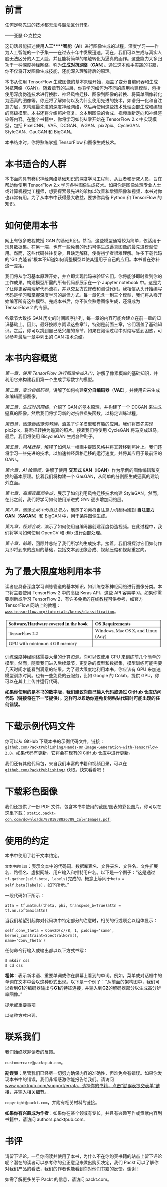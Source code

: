 # 前言

任何足够先进的技术都无法与魔法区分开来。

——亚瑟·C·克拉克

这句话最能描述使用**人工****智能**（**AI**）进行图像生成的过程。深度学习——作为人工智能的一个子集——在过去十年中发展迅速。现在，我们可以生成与真实人脸无法区分的人工人脸，并且能将简单的笔触转化为逼真的画作。这些能力大多归功于一种深度神经网络，称为**生成****对抗****网络**（**GAN**）。通过这本动手实践的书籍，你不仅将开发图像生成技能，还能深入理解背后的原理。

本书从使用 TensorFlow 生成图像的基本原理开始，涵盖了变分自编码器和生成对抗网络（GAN）。随着章节的进展，你将学习如何为不同的应用构建模型，包括使用深度伪造技术进行换脸、神经风格迁移、图像到图像的转换、将简单图像转化为逼真的图像等。你还将了解如何以及为什么使用先进的技术，如谱归一化和自注意力层，来构建最先进的深度神经网络，然后再使用这些技术处理面部生成和编辑的高级模型。本书还将介绍照片修复、文本到图像的合成、视频重新定向和神经渲染等内容。在整个书籍中，你将学习如何从零开始在 TensorFlow 2.x 中实现模型，包括 PixelCNN、VAE、DCGAN、WGAN、pix2pix、CycleGAN、StyleGAN、GauGAN 和 BigGAN。

本书结束时，你将熟练掌握 TensorFlow 和图像生成技术。

# 本书适合的人群

本书面向具有卷积神经网络基础知识的深度学习工程师、从业者和研究人员，旨在帮助你使用 TensorFlow 2.x 学习各种图像生成技术。如果你是图像处理专业人士或计算机视觉工程师，想要探索最先进的架构以改善和增强图像和视频，本书对你也非常有用。为了从本书中获得最大收益，要求你具备 Python 和 TensorFlow 的知识。

# 如何使用本书

网上有很多教程教授 GAN 的基础知识。然而，这些模型通常较为简单，仅适用于玩具数据集。在另一端，也有一些免费的代码可供生成逼真图像的最先进模型使用。然而，这些代码往往复杂，且缺乏解释，使得初学者很难理解。许多下载代码的“Git 克隆者”根本不知道如何调整模型以使其适用于自己的应用。本书旨在弥补这一差距。

我们将从学习基本原理开始，并立即实现代码来验证它们。你将能够即时看到你的工作成果。构建模型所需的所有代码都展示在一个 Jupyter notebook 中。这是为了让你更容易理解代码流程，并以交互方式修改和测试代码。我相信从头开始编写代码是学习和掌握深度学习的最佳方式。每一章包含一到三个模型，我们将从零开始编写所有这些模型。完成本书后，你不仅会熟悉图像生成，还将成为 TensorFlow 2 的专家。

各章节大致按 GAN 历史的时间顺序排列，每一章的内容可能会建立在前一章的知识基础上。因此，最好按顺序阅读这些章节，特别是前面三章，它们涵盖了基础知识。之后，你可以跳到自己感兴趣的章节。如果在阅读过程中对缩写感到困惑，可以参考最后一章中列出的 GAN 技术总结。

# 本书内容概览

*第一章*，*使用 TensorFlow 进行图像生成入门*，讲解了像素概率的基础知识，并利用它来构建我们第一个生成手写数字的模型。

*第二章*，*变分自编码器*，讲解了如何构建**变分自编码器**（**VAE**），并使用它来生成和编辑面部图像。

*第三章*，*生成对抗网络*，介绍了 GAN 的基本原理，并构建了一个 DCGAN 来生成逼真的图像。然后我们将学习新的对抗性损失函数，以稳定训练过程。

*第四章*，*图像到图像的转换*，涵盖了许多模型和有趣的应用。我们将首先实现 pix2pix，将素描转换为逼真的照片。接着我们将使用 CycleGAN 将马变成斑马。最后，我们将使用 BicycleGAN 生成各种鞋子。

*第五章*，*风格迁移*，解释了如何从一幅画中提取风格并将其转移到照片上。我们还将学习一些先进的技术，以加速神经风格迁移的运行速度，并将其应用于最前沿的 GANs。

*第六章*，*AI 绘画师*，讲解了使用 **交互式 GAN**（**iGAN**）作为示例的图像编辑和变换的基本原理。接着我们将构建一个 GauGAN，从简单的分割图生成逼真的建筑外立面。

*第七章*，*高保真面部生成*，展示了如何利用风格迁移技术构建 StyleGAN。然而，在此之前，我们将学习如何使用渐进式 GAN 逐步增加网络层。

*第八章*，*图像生成中的自注意力*，展示了如何将自注意力机制构建到 **自注意力 GAN**（**SAGAN**）和 BigGAN 中，用于条件图像生成。

*第九章*，*视频合成*，演示了如何使用自编码器创建深度伪造视频。在此过程中，我们将学习如何使用 OpenCV 和 dlib 进行面部处理。

*第十章*，*前路*，回顾并总结了我们所学的生成技术。接着，我们将探讨它们如何作为即将到来的应用的基础，包括文本到图像合成、视频压缩和视频重定向。

# 为了最大限度地利用本书

读者应具备深度学习训练管道的基本知识，如训练卷积神经网络进行图像分类。本书将主要使用 TensorFlow 2 中的高级 Keras API，这些 API 容易学习。如果你需要刷新或学习 TensorFlow 2，有许多免费的在线教程可供参考，如官方 TensorFlow 网站上的教程：[`www.tensorflow.org/tutorials/keras/classification`](https://www.tensorflow.org/tutorials/keras/classification)。

![](img/01.jpg)

训练深度神经网络需要大量的计算资源。你可以仅使用 CPU 来训练前几个简单的模型。然而，随着我们进入后续章节，更复杂的模型和数据集，模型训练可能需要几天时间才能看到满意的结果。为了最大限度地利用本书，你应该有 GPU 来加速模型训练时间。也有一些免费的云服务，比如 Google 的 Colab，提供 GPU，你可以在其上上传并运行代码。

**如果你使用的是本书的数字版，我们建议你自己输入代码或通过 GitHub 仓库访问代码（链接将在下一节提供）。这样可以帮助你避免复制粘贴代码时可能出现的任何错误。**

# 下载示例代码文件

你可以从 GitHub 下载本书的示例代码文件，链接：[`github.com/PacktPublishing/Hands-On-Image-Generation-with-TensorFlow-2.0`](https://github.com/PacktPublishing/Hands-On-Image-Generation-with-TensorFlow-2.0)。如果代码有更新，它将会在现有的 GitHub 仓库中进行更新。

我们还有其他代码包，来自我们丰富的书籍和视频目录，可以在 [`github.com/PacktPublishing/`](https://github.com/PacktPublishing/) 获取。快来看看吧！

# 下载彩色图像

我们还提供了一份 PDF 文件，包含本书中使用的截图/图表的彩色图片。你可以在这里下载：[`static.packt-cdn.com/downloads/9781838826789_ColorImages.pdf`](https://static.packt-cdn.com/downloads/9781838826789_ColorImages.pdf)。

# 使用的约定

本书中使用了若干文本约定。

`文本中的代码`：表示文本中的代码词、数据库表名、文件夹名、文件名、文件扩展名、路径名、虚拟网址、用户输入和推特用户名。以下是一个例子：“这是通过`tf.gather(self.beta, labels)`完成的，概念上等同于`beta = self.beta[labels]`，如下所示。”

一段代码如下所示：

```
attn = tf.matmul(theta, phi, transpose_b=True)attn = tf.nn.softmax(attn)
```

当我们希望引起你对代码块中特定部分的注意时，相关的行或项会以粗体显示：

```
self.conv_theta = Conv2D(c//8, 1, padding='same',              	                   kernel_constraint=SpectralNorm(),  	 	                   name='Conv_Theta')
```

任何命令行输入或输出都以以下方式书写：

```
$ mkdir css
$ cd css
```

**粗体**：表示新术语、重要单词或你在屏幕上看到的单词。例如，菜单或对话框中的单词在文本中会以这种形式出现。以下是一个例子：“从前面的架构图中，我们可以看到**G1**的编码器输出与**G1**的特征连接，并输入到**G2**的解码器部分以生成高分辨率图像。”

提示或重要事项

以这种方式出现。

# 联系我们

我们始终欢迎读者的反馈。

`customercare@packtpub.com`。

**勘误表**：尽管我们已经尽一切努力确保内容的准确性，但难免会有错误。如果你发现本书中的错误，我们非常感激你能报告给我们。请访问 www.packtpub.com/support/errata，选择你的书籍，点击“勘误表提交表单”链接，并输入相关细节。

`copyright@packt.com`，并附有相关材料的链接。

**如果你有兴趣成为作者**：如果你在某个领域有专长，并且有兴趣写作或贡献内容到书籍中，请访问 authors.packtpub.com。

# 书评

请留下评论。一旦你阅读并使用了本书，为什么不在你购买书籍的站点上留下评论呢？潜在的读者可以参考你的公正意见来做出购买决定，我们 Packt 可以了解你对我们产品的看法，我们的作者也能看到你对他们书籍的反馈。谢谢！

如需了解更多关于 Packt 的信息，请访问 packt.com。
